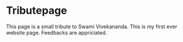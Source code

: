 # Tributepage
This page is a small tribute to Swami Vivekananda.
This is my first ever website page.
Feedbacks are appriciated.
